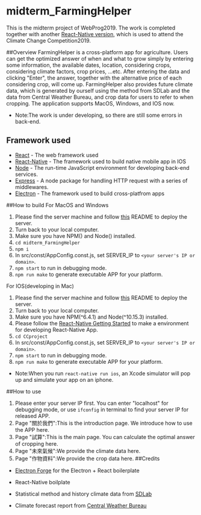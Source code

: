 # midterm_FarmingHelper
This is the midterm project of WebProg2019. The work is completed together with another [React-Native version](https://github.com/qa4510qa/CCproject), which is used to attend the Climate Change Competition2019. 

##Overview
FarmingHelper is a cross-platform app for agriculture.
Users can get the optimized answer of when and what to grow simply by entering some information, the available dates, location, considering crops, considering climate factors, crop prices, ...etc.
After entering the data and clicking "Enter", the answer, together with the alternative price of each considering crop, will come up.
FarmingHelper also provides future climate data, which is generated by ourself using the method from SDLab and the data from Central Weather Bureau, and crop data for users to refer to when cropping.
The application supports MacOS, Windows, and IOS now.
* Note:The work is under developing, so there are still some errors in back-end.

## Framework used
* [React](https://reactjs.org/) - The web framework used
* [React-Native](https://facebook.github.io/react-native/) - The framework used to build native mobile app in IOS 
* [Node](https://nodejs.org/) - The run-time JavaScript environment for developing back-end services.
* [Express](https://expressjs.com) - A node package for handling HTTP request with a series of middlewares.
* [Electron](https://electronjs.org/) - The framework used to build cross-platfrom apps

##How to build
For MacOS and Windows
1. Please find the server machine and follow [this](https://github.com/qa4510qa/midterm_FarmingHelperServer) README to deploy the server.
2. Turn back to your local computer.
3. Make sure you have NPM() and Node() installed.
4. `cd midterm_FarmingHelper`
5. `npm i`
6. In src/const/AppConfig.const.js, set SERVER_IP to `<your server's IP or domain>`.
7. `npm start` to run in debugging mode.
8. `npm run make` to generate executable APP for your platform.

For IOS(developing in Mac)
1. Please find the server machine and follow [this](https://github.com/qa4510qa/midterm_FarmingHelperServer) README to deploy the server.
2. Turn back to your local computer.
3. Make sure you have NPM(^6.4.1) and Node(^10.15.3) installed.
4. Please follow the [React-Native Getting Started](https://facebook.github.io/react-native/docs/getting-started) to make a environment for developing React-Native App.
5. `cd CCproject`
6. In src/const/AppConfig.const.js, set SERVER_IP to `<your server's IP or domain>`.
7. `npm start` to run in debugging mode.
8. `npm run make` to generate executable APP for your platform.
* Note:When you run `react-native run ios`, an Xcode simulator will pop up and simulate your app on an iphone.

##How to use
1. Please enter your server IP first. You can enter "localhost" for debugging mode, or use `ifconfig` in terminal to find your server IP for released APP.
2. Page "關於我們":This is the introduction page. We introduce how to use the APP here.
3. Page "試算":This is the main page. You can calculate the optimal answer of cropping here.
4. Page "未來氣候":We provide the climate data here.
5. Page "作物資料":We provide the crop data here.
##Credits
* [Electron Forge](https://electronforge.io) for the Electron + React boilerplate
* React-Native boilplate

* Statistical method and history climate data from [SDLab](http://sdl.ae.ntu.edu.tw)
* Climate forecast report from [Central Weather Bureau](https://www.cwb.gov.tw/V7/climate/climate_info/forecast/forecast_2.html)
